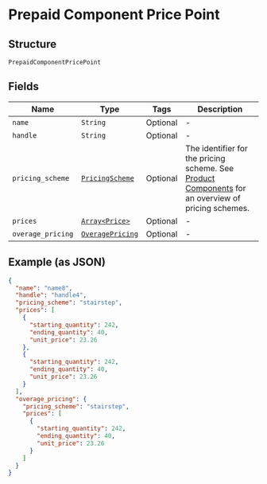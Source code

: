 
# Prepaid Component Price Point

## Structure

`PrepaidComponentPricePoint`

## Fields

| Name | Type | Tags | Description |
|  --- | --- | --- | --- |
| `name` | `String` | Optional | - |
| `handle` | `String` | Optional | - |
| `pricing_scheme` | [`PricingScheme`](../../doc/models/pricing-scheme.md) | Optional | The identifier for the pricing scheme. See [Product Components](https://help.chargify.com/products/product-components.html) for an overview of pricing schemes. |
| `prices` | [`Array<Price>`](../../doc/models/price.md) | Optional | - |
| `overage_pricing` | [`OveragePricing`](../../doc/models/overage-pricing.md) | Optional | - |

## Example (as JSON)

```json
{
  "name": "name8",
  "handle": "handle4",
  "pricing_scheme": "stairstep",
  "prices": [
    {
      "starting_quantity": 242,
      "ending_quantity": 40,
      "unit_price": 23.26
    },
    {
      "starting_quantity": 242,
      "ending_quantity": 40,
      "unit_price": 23.26
    }
  ],
  "overage_pricing": {
    "pricing_scheme": "stairstep",
    "prices": [
      {
        "starting_quantity": 242,
        "ending_quantity": 40,
        "unit_price": 23.26
      }
    ]
  }
}
```

